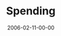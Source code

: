 ---
layout: message
category: message
series: "Full Contact Life"
title: "Spending"
date: 2006-02-11-00-00
message_id: 82
audio: "http://s3.amazonaws.com/crossroads-media/media/legacy/mp3/Full_Contact_Life_06_02-12-06_Spending.mp3"
audio-duration: ":"
explicit: false
---